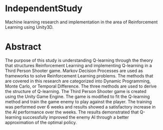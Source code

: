 # IndependentStudy
Machine learning research and implementation in the area of Reinforcement Learning using Unity3D.

# Abstract
The purpose of this study is understanding Q-learning through the theory that structures Reinforcement Learning and implementing Q-learning in a Third Person Shooter game. Markov Decision Processes are used as frameworks to solve Reinforcement Learning problems. The methods that are covered in this research are categorized into Dynamic Programming, Monte Carlo, or Temporal Difference. The three methods are used to derive the structure of Q-learning. The Third Person Shooter game is created using the Unity Game Engine. The game is modified to fit the Q-learning method and train the game enemy to play against the player. The training was performed over 6 weeks and results showed a satisfactory increase in the AI performance over the weeks. The results demonstrated that Q-learning successfully improved the enemy AI through a better approximation of the optimal policy.


